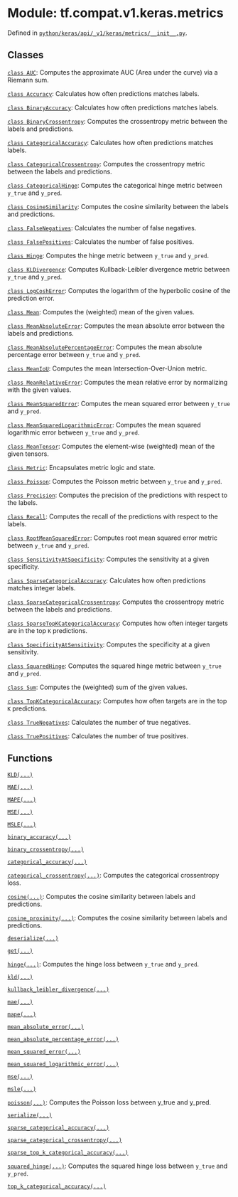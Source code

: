 <div itemscope itemtype="http://developers.google.com/ReferenceObject">
<meta itemprop="name" content="tf.compat.v1.keras.metrics" />
<meta itemprop="path" content="Stable" />
</div>

# Module: tf.compat.v1.keras.metrics





Defined in [`python/keras/api/_v1/keras/metrics/__init__.py`](/code/stable/tensorflow/python/keras/api/_v1/keras/metrics/__init__.py).

<!-- Placeholder for "Used in" -->


## Classes

[`class AUC`](../../../../tf/keras/metrics/AUC.md): Computes the approximate AUC (Area under the curve) via a Riemann sum.

[`class Accuracy`](../../../../tf/keras/metrics/Accuracy.md): Calculates how often predictions matches labels.

[`class BinaryAccuracy`](../../../../tf/keras/metrics/BinaryAccuracy.md): Calculates how often predictions matches labels.

[`class BinaryCrossentropy`](../../../../tf/keras/metrics/BinaryCrossentropy.md): Computes the crossentropy metric between the labels and predictions.

[`class CategoricalAccuracy`](../../../../tf/keras/metrics/CategoricalAccuracy.md): Calculates how often predictions matches labels.

[`class CategoricalCrossentropy`](../../../../tf/keras/metrics/CategoricalCrossentropy.md): Computes the crossentropy metric between the labels and predictions.

[`class CategoricalHinge`](../../../../tf/keras/metrics/CategoricalHinge.md): Computes the categorical hinge metric between `y_true` and `y_pred`.

[`class CosineSimilarity`](../../../../tf/keras/metrics/CosineSimilarity.md): Computes the cosine similarity between the labels and predictions.

[`class FalseNegatives`](../../../../tf/keras/metrics/FalseNegatives.md): Calculates the number of false negatives.

[`class FalsePositives`](../../../../tf/keras/metrics/FalsePositives.md): Calculates the number of false positives.

[`class Hinge`](../../../../tf/keras/metrics/Hinge.md): Computes the hinge metric between `y_true` and `y_pred`.

[`class KLDivergence`](../../../../tf/keras/metrics/KLDivergence.md): Computes Kullback-Leibler divergence metric between `y_true` and `y_pred`.

[`class LogCoshError`](../../../../tf/keras/metrics/LogCoshError.md): Computes the logarithm of the hyperbolic cosine of the prediction error.

[`class Mean`](../../../../tf/keras/metrics/Mean.md): Computes the (weighted) mean of the given values.

[`class MeanAbsoluteError`](../../../../tf/keras/metrics/MeanAbsoluteError.md): Computes the mean absolute error between the labels and predictions.

[`class MeanAbsolutePercentageError`](../../../../tf/keras/metrics/MeanAbsolutePercentageError.md): Computes the mean absolute percentage error between `y_true` and `y_pred`.

[`class MeanIoU`](../../../../tf/keras/metrics/MeanIoU.md): Computes the mean Intersection-Over-Union metric.

[`class MeanRelativeError`](../../../../tf/keras/metrics/MeanRelativeError.md): Computes the mean relative error by normalizing with the given values.

[`class MeanSquaredError`](../../../../tf/keras/metrics/MeanSquaredError.md): Computes the mean squared error between `y_true` and `y_pred`.

[`class MeanSquaredLogarithmicError`](../../../../tf/keras/metrics/MeanSquaredLogarithmicError.md): Computes the mean squared logarithmic error between `y_true` and `y_pred`.

[`class MeanTensor`](../../../../tf/keras/metrics/MeanTensor.md): Computes the element-wise (weighted) mean of the given tensors.

[`class Metric`](../../../../tf/keras/metrics/Metric.md): Encapsulates metric logic and state.

[`class Poisson`](../../../../tf/keras/metrics/Poisson.md): Computes the Poisson metric between `y_true` and `y_pred`.

[`class Precision`](../../../../tf/keras/metrics/Precision.md): Computes the precision of the predictions with respect to the labels.

[`class Recall`](../../../../tf/keras/metrics/Recall.md): Computes the recall of the predictions with respect to the labels.

[`class RootMeanSquaredError`](../../../../tf/keras/metrics/RootMeanSquaredError.md): Computes root mean squared error metric between `y_true` and `y_pred`.

[`class SensitivityAtSpecificity`](../../../../tf/keras/metrics/SensitivityAtSpecificity.md): Computes the sensitivity at a given specificity.

[`class SparseCategoricalAccuracy`](../../../../tf/keras/metrics/SparseCategoricalAccuracy.md): Calculates how often predictions matches integer labels.

[`class SparseCategoricalCrossentropy`](../../../../tf/keras/metrics/SparseCategoricalCrossentropy.md): Computes the crossentropy metric between the labels and predictions.

[`class SparseTopKCategoricalAccuracy`](../../../../tf/keras/metrics/SparseTopKCategoricalAccuracy.md): Computes how often integer targets are in the top `K` predictions.

[`class SpecificityAtSensitivity`](../../../../tf/keras/metrics/SpecificityAtSensitivity.md): Computes the specificity at a given sensitivity.

[`class SquaredHinge`](../../../../tf/keras/metrics/SquaredHinge.md): Computes the squared hinge metric between `y_true` and `y_pred`.

[`class Sum`](../../../../tf/keras/metrics/Sum.md): Computes the (weighted) sum of the given values.

[`class TopKCategoricalAccuracy`](../../../../tf/keras/metrics/TopKCategoricalAccuracy.md): Computes how often targets are in the top `K` predictions.

[`class TrueNegatives`](../../../../tf/keras/metrics/TrueNegatives.md): Calculates the number of true negatives.

[`class TruePositives`](../../../../tf/keras/metrics/TruePositives.md): Calculates the number of true positives.

## Functions

[`KLD(...)`](../../../../tf/keras/losses/KLD.md)

[`MAE(...)`](../../../../tf/keras/losses/MAE.md)

[`MAPE(...)`](../../../../tf/keras/losses/MAPE.md)

[`MSE(...)`](../../../../tf/keras/losses/MSE.md)

[`MSLE(...)`](../../../../tf/keras/losses/MSLE.md)

[`binary_accuracy(...)`](../../../../tf/keras/metrics/binary_accuracy.md)

[`binary_crossentropy(...)`](../../../../tf/keras/losses/binary_crossentropy.md)

[`categorical_accuracy(...)`](../../../../tf/keras/metrics/categorical_accuracy.md)

[`categorical_crossentropy(...)`](../../../../tf/keras/losses/categorical_crossentropy.md): Computes the categorical crossentropy loss.

[`cosine(...)`](../../../../tf/keras/losses/cosine_similarity.md): Computes the cosine similarity between labels and predictions.

[`cosine_proximity(...)`](../../../../tf/keras/losses/cosine_similarity.md): Computes the cosine similarity between labels and predictions.

[`deserialize(...)`](../../../../tf/keras/metrics/deserialize.md)

[`get(...)`](../../../../tf/keras/metrics/get.md)

[`hinge(...)`](../../../../tf/keras/losses/hinge.md): Computes the hinge loss between `y_true` and `y_pred`.

[`kld(...)`](../../../../tf/keras/losses/KLD.md)

[`kullback_leibler_divergence(...)`](../../../../tf/keras/losses/KLD.md)

[`mae(...)`](../../../../tf/keras/losses/MAE.md)

[`mape(...)`](../../../../tf/keras/losses/MAPE.md)

[`mean_absolute_error(...)`](../../../../tf/keras/losses/MAE.md)

[`mean_absolute_percentage_error(...)`](../../../../tf/keras/losses/MAPE.md)

[`mean_squared_error(...)`](../../../../tf/keras/losses/MSE.md)

[`mean_squared_logarithmic_error(...)`](../../../../tf/keras/losses/MSLE.md)

[`mse(...)`](../../../../tf/keras/losses/MSE.md)

[`msle(...)`](../../../../tf/keras/losses/MSLE.md)

[`poisson(...)`](../../../../tf/keras/losses/poisson.md): Computes the Poisson loss between y_true and y_pred.

[`serialize(...)`](../../../../tf/keras/metrics/serialize.md)

[`sparse_categorical_accuracy(...)`](../../../../tf/keras/metrics/sparse_categorical_accuracy.md)

[`sparse_categorical_crossentropy(...)`](../../../../tf/keras/losses/sparse_categorical_crossentropy.md)

[`sparse_top_k_categorical_accuracy(...)`](../../../../tf/keras/metrics/sparse_top_k_categorical_accuracy.md)

[`squared_hinge(...)`](../../../../tf/keras/losses/squared_hinge.md): Computes the squared hinge loss between `y_true` and `y_pred`.

[`top_k_categorical_accuracy(...)`](../../../../tf/keras/metrics/top_k_categorical_accuracy.md)

